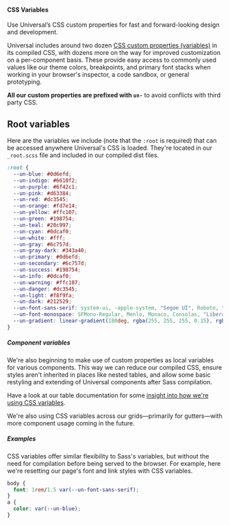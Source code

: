 #### CSS Variables

Use Universal’s CSS custom properties for fast and forward-looking design and development.

Universal includes around two dozen [CSS custom properties (variables)](https://developer.mozilla.org/en-US/docs/Web/CSS/Using_CSS_custom_properties) in its compiled CSS, with dozens more on the way for improved customization on a per-component basis. These provide easy access to commonly used values like our theme colors, breakpoints, and primary font stacks when working in your browser's inspector, a code sandbox, or general prototyping.

**All our custom properties are prefixed with `un-`** to avoid conflicts with third party CSS.

## Root variables

Here are the variables we include (note that the `:root` is required) that can be accessed anywhere Universal's CSS is loaded. They're located in our `_root.scss` file and included in our compiled dist files.
``` css
:root {
  --un-blue: #0d6efd;
  --un-indigo: #6610f2;
  --un-purple: #6f42c1;
  --un-pink: #d63384;
  --un-red: #dc3545;
  --un-orange: #fd7e14;
  --un-yellow: #ffc107;
  --un-green: #198754;
  --un-teal: #20c997;
  --un-cyan: #0dcaf0;
  --un-white: #fff;
  --un-gray: #6c757d;
  --un-gray-dark: #343a40;
  --un-primary: #0d6efd;
  --un-secondary: #6c757d;
  --un-success: #198754;
  --un-info: #0dcaf0;
  --un-warning: #ffc107;
  --un-danger: #dc3545;
  --un-light: #f8f9fa;
  --un-dark: #212529;
  --un-font-sans-serif: system-ui, -apple-system, "Segoe UI", Roboto, "Helvetica Neue", Arial, "Noto Sans", "Liberation Sans", sans-serif, "Apple Color Emoji", "Segoe UI Emoji", "Segoe UI Symbol", "Noto Color Emoji";
  --un-font-monospace: SFMono-Regular, Menlo, Monaco, Consolas, "Liberation Mono", "Courier New", monospace;
  --un-gradient: linear-gradient(180deg, rgba(255, 255, 255, 0.15), rgba(255, 255, 255, 0));
}
```

##### Component variables

We're also beginning to make use of custom properties as local variables for various components. This way we can reduce our compiled CSS, ensure styles aren't inherited in places like nested tables, and allow some basic restyling and extending of Universal components after Sass compilation.

Have a look at our table documentation for some [insight into how we're using CSS variables](#/docs/content/tables.md).

We're also using CSS variables across our grids—primarily for gutters—with more component usage coming in the future.

##### Examples

CSS variables offer similar flexibility to Sass's variables, but without the need for compilation before being served to the browser. For example, here we're resetting our page's font and link styles with CSS variables.

```css
body {
  font: 1rem/1.5 var(--un-font-sans-serif);
}
a {
  color: var(--un-blue);
}
```